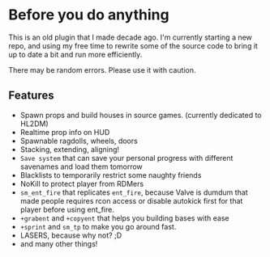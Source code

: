 Before you do anything
=============

This is an old plugin that I made decade ago. I'm currently starting a new repo, and using my free time to rewrite some of the source code to bring it up to date a bit and run more efficiently.

There may be random errors. Please use it with caution.

Features
-----------

- Spawn props and build houses in source games. (currently dedicated to HL2DM)
- Realtime prop info on HUD
- Spawnable ragdolls, wheels, doors
- Stacking, extending, aligning!
- `Save system` that can save your personal progress with different savenames and load them tomorrow
- Blacklists to temporarily restrict some naughty friends
- NoKill to protect player from RDMers
- `sm_ent_fire` that replicates `ent_fire`, because Valve is dumdum that made people requires rcon access or disable autokick first for that player before using ent_fire.
- `+grabent` and `+copyent` that helps you building bases with ease
- `+sprint` and `sm_tp` to make you go around fast.
- LASERS, because why not? ;D
- and many other things!
